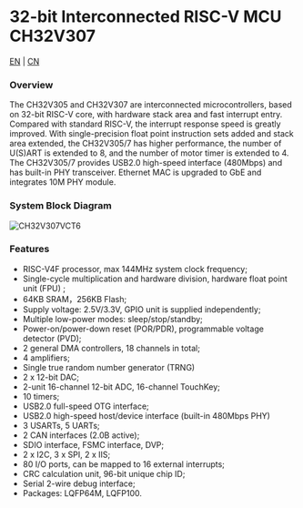 # 32-bit Interconnected RISC-V MCU CH32V307
[EN](README-EN.md) | [CN](README.md)



### Overview
The CH32V305 and CH32V307 are interconnected microcontrollers, based on 32-bit RISC-V core, with hardware stack area and fast interrupt entry. Compared with standard RISC-V, the interrupt response speed is greatly improved. With single-precision float point instruction sets added and stack area extended, the CH32V305/7 has higher performance, the number of U(S)ART is extended to 8, and the number of motor timer is extended to 4. The CH32V305/7 provides USB2.0 high-speed interface (480Mbps) and has built-in PHY transceiver. Ethernet MAC is upgraded to GbE and integrates 10M PHY module.

### System Block Diagram
![CH32V307VCT6](https://github.com/openwch/ch32v307/raw/main/image/frame.jpg)
 
### Features
- RISC-V4F processor, max 144MHz system clock frequency;
- Single-cycle multiplication and hardware division, hardware float point unit (FPU) ;
- 64KB SRAM，256KB Flash;
- Supply voltage: 2.5V/3.3V, GPIO unit is supplied independently;
- Multiple low-power modes: sleep/stop/standby;
- Power-on/power-down reset (POR/PDR), programmable voltage detector (PVD);
- 2 general DMA controllers, 18 channels in total;
- 4 amplifiers;
- Single true random number generator (TRNG)
- 2 x 12-bit DAC;
- 2-unit 16-channel 12-bit ADC, 16-channel TouchKey;
- 10 timers;
- USB2.0 full-speed OTG interface;
- USB2.0 high-speed host/device interface (built-in 480Mbps PHY)
- 3 USARTs, 5 UARTs;
- 2 CAN interfaces (2.0B active);
- SDIO interface, FSMC interface, DVP;
- 2 x I2C, 3 x SPI, 2 x IIS;
- 80 I/O ports, can be mapped to 16 external interrupts;
- CRC calculation unit, 96-bit unique chip ID;
- Serial 2-wire debug interface;
- Packages: LQFP64M, LQFP100.


